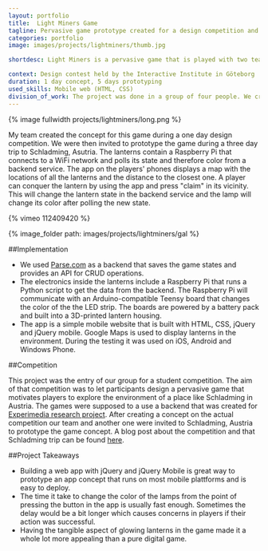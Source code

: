 ```yaml
---
layout: portfolio
title:  Light Miners Game
tagline: Pervasive game prototype created for a design competition and research project
categories: portfolio
image: images/projects/lightminers/thumb.jpg

shortdesc: Light Miners is a pervasive game that is played with two teams. Team members use a smartphone app to locate game lanterns in the environment. When a player is close to a lantern, it can be conquered for the team. The lantern will then switch it's color to the team color. At the end of the round the team that had the most time of lanterns shining in their color wins.

context: Design contest held by the Interactive Institute in Göteborg
duration: 1 day concept, 5 days prototyping
used_skills: Mobile web (HTML, CSS)
division_of_work: The project was done in a group of four people. We created the concept toghether during contest day. For the prototyping I implemented the mobile app. The graphics were created by our graphic designer. The two other people worked on the lanterns (case, electronics and software).
---
```


{% image fullwidth projects/lightminers/long.png %}

My team created the concept for this game during a one day design competition. We were then invited to prototype the game during a three day trip to Schladming, Asutria. The lanterns contain a Raspberry Pi that connects to a WiFi network and polls its state and therefore color from a backend service. The app on the players' phones displays a map with the locations of all the lanterns and the distance to the closest one. A player can conquer the lantern by using the app and press "claim" in its vicinity. This will change the lantern state in the backend service and the lamp will change its color after polling the new state.

{% vimeo 112409420 %}

{% image_folder path: images/projects/lightminers/gal %}

##Implementation

* We used [Parse.com](http://parse.com) as a backend that saves the game states and provides an API for CRUD operations.
* The electronics inside the lanterns include a Raspberry Pi that runs a Python script to get the data from the backend. The Raspberry Pi will communicate with an Arduino-compatible Teensy board that changes the color of the the LED strip. The boards are powered by a battery pack and built into a 3D-printed lantern housing.
* The app is a simple mobile website that is built with HTML, CSS, jQuery and jQuery mobile. Google Maps is used to display lanterns in the environment. During the testing it was used on iOS, Android and Windows Phone.

##Competition

This project was the entry of our group for a student competition. The aim of that competition was to let participants design a pervasive game that motivates players to explore the environment of a place like Schladming in Austria. The games were supposed to a use a backend that was created for [Experimedia research project](http://www.experimedia.eu). After creating a concept on the actual competition our team and another one were invited to Schladming, Austria to prototype the game concept. A blog post about the competition and that Schladming trip can be found [here](http://www.experimedia.eu/2014/10/08/students-light-up-schladming-with-experimedia-pervasive-games/).

##Project Takeaways
* Building a web app with jQuery and jQuery Mobile is great way to prototype an app concept that runs on most mobile plattforms and is easy to deploy.
* The time it take to change the color of the lamps from the point of pressing the button in the app is usually fast enough. Sometimes the delay would be a bit longer which causes concerns in players if their action was successful.
* Having the tangible aspect of glowing lanterns in the game made it a whole lot more appealing than a pure digital game.

